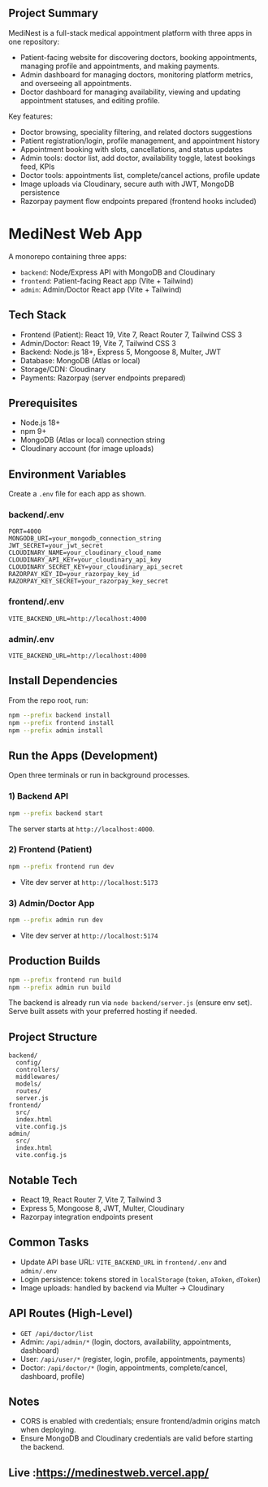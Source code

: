 ## Project Summary

MediNest is a full-stack medical appointment platform with three apps in one repository:
- Patient-facing website for discovering doctors, booking appointments, managing profile and appointments, and making payments.
- Admin dashboard for managing doctors, monitoring platform metrics, and overseeing all appointments.
- Doctor dashboard for managing availability, viewing and updating appointment statuses, and editing profile.

Key features:
- Doctor browsing, speciality filtering, and related doctors suggestions
- Patient registration/login, profile management, and appointment history
- Appointment booking with slots, cancellations, and status updates
- Admin tools: doctor list, add doctor, availability toggle, latest bookings feed, KPIs
- Doctor tools: appointments list, complete/cancel actions, profile update
- Image uploads via Cloudinary, secure auth with JWT, MongoDB persistence
- Razorpay payment flow endpoints prepared (frontend hooks included)

# MediNest Web App

A monorepo containing three apps:
- `backend`: Node/Express API with MongoDB and Cloudinary
- `frontend`: Patient-facing React app (Vite + Tailwind)
- `admin`: Admin/Doctor React app (Vite + Tailwind)

## Tech Stack
- Frontend (Patient): React 19, Vite 7, React Router 7, Tailwind CSS 3
- Admin/Doctor: React 19, Vite 7, Tailwind CSS 3
- Backend: Node.js 18+, Express 5, Mongoose 8, Multer, JWT
- Database: MongoDB (Atlas or local)
- Storage/CDN: Cloudinary
- Payments: Razorpay (server endpoints prepared)

## Prerequisites
- Node.js 18+
- npm 9+
- MongoDB (Atlas or local) connection string
- Cloudinary account (for image uploads)

## Environment Variables
Create a `.env` file for each app as shown.

### backend/.env
```
PORT=4000
MONGODB_URI=your_mongodb_connection_string
JWT_SECRET=your_jwt_secret
CLOUDINARY_NAME=your_cloudinary_cloud_name
CLOUDINARY_API_KEY=your_cloudinary_api_key
CLOUDINARY_SECRET_KEY=your_cloudinary_api_secret
RAZORPAY_KEY_ID=your_razorpay_key_id
RAZORPAY_KEY_SECRET=your_razorpay_key_secret
```

### frontend/.env
```
VITE_BACKEND_URL=http://localhost:4000
```

### admin/.env
```
VITE_BACKEND_URL=http://localhost:4000
```

## Install Dependencies
From the repo root, run:
```bash
npm --prefix backend install
npm --prefix frontend install
npm --prefix admin install
```

## Run the Apps (Development)
Open three terminals or run in background processes.

### 1) Backend API
```bash
npm --prefix backend start
```
The server starts at `http://localhost:4000`.

### 2) Frontend (Patient)
```bash
npm --prefix frontend run dev
```
- Vite dev server at `http://localhost:5173`

### 3) Admin/Doctor App
```bash
npm --prefix admin run dev
```
- Vite dev server at `http://localhost:5174`

## Production Builds
```bash
npm --prefix frontend run build
npm --prefix admin run build
```
The backend is already run via `node backend/server.js` (ensure env set). Serve built assets with your preferred hosting if needed.

## Project Structure
```
backend/
  config/
  controllers/
  middlewares/
  models/
  routes/
  server.js
frontend/
  src/
  index.html
  vite.config.js
admin/
  src/
  index.html
  vite.config.js
```

## Notable Tech
- React 19, React Router 7, Vite 7, Tailwind 3
- Express 5, Mongoose 8, JWT, Multer, Cloudinary
- Razorpay integration endpoints present

## Common Tasks
- Update API base URL: `VITE_BACKEND_URL` in `frontend/.env` and `admin/.env`
- Login persistence: tokens stored in `localStorage` (`token`, `aToken`, `dToken`)
- Image uploads: handled by backend via Multer -> Cloudinary

## API Routes (High-Level)
- `GET /api/doctor/list`
- Admin: `/api/admin/*` (login, doctors, availability, appointments, dashboard)
- User: `/api/user/*` (register, login, profile, appointments, payments)
- Doctor: `/api/doctor/*` (login, appointments, complete/cancel, dashboard, profile)

## Notes
- CORS is enabled with credentials; ensure frontend/admin origins match when deploying.
- Ensure MongoDB and Cloudinary credentials are valid before starting the backend.
## Live :https://medinestweb.vercel.app/
